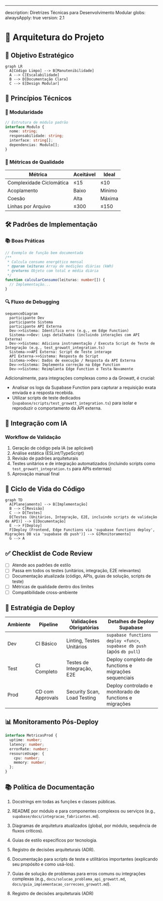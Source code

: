 ---
description: Diretrizes Técnicas para Desenvolvimento Modular
globs: 
alwaysApply: true
version: 2.1
# 🧠 Arquitetura do Projeto

## 🎯 Objetivo Estratégico
```mermaid
graph LR
  A[Código Limpo] --> B[Manutenibilidade]
  A --> C[Escalabilidade]
  B --> D[Documentação Clara]
  C --> E[Design Modular]
```

## 📌 Princípios Técnicos

### 🔄 Modularidade
```ts
// Estrutura de módulo padrão
interface Modulo {
  nome: string;
  responsabilidade: string;
  interface: string[];
  dependencias: Modulo[];
}
```

### 📏 Métricas de Qualidade
| Métrica            | Aceitável   | Ideal      |
|---------------------|-------------|------------|
| Complexidade Ciclomática | ≤15       | ≤10        |
| Acoplamento         | Baixo       | Mínimo     |
| Coesão              | Alta        | Máxima     |
| Linhas por Arquivo  | ≤300        | ≤150       |

## 🛠️ Padrões de Implementação

### 📚 Boas Práticas
```ts
// Exemplo de função bem documentada
/**
 * Calcula consumo energético mensal
 * @param leituras Array de medições diárias (kWh)
 * @returns Objeto com total e média diária
 */
function calcularConsumo(leituras: number[]) {
  // Implementação...
}
```

### 🔍 Fluxo de Debugging
```mermaid
sequenceDiagram
  participante Dev
  participante Sistema
  participante API Externa
  Dev->>Sistema: Identifica erro (e.g., em Edge Function)
  Sistema->>Dev: Logs detalhados (incluindo interações com API Externa)
  Dev->>Sistema: Adiciona instrumentação / Executa Script de Teste de Integração (e.g., test_growatt_integration.ts)
  Sistema->>API Externa: Script de Teste interage
  API Externa->>Sistema: Resposta do Script
  Sistema->>Dev: Dados de execução / Resposta da API Externa
  Dev->>Sistema: Implementa correção na Edge Function
  Dev->>Sistema: Reimplanta Edge Function e Testa Novamente
```

Adicionalmente, para integrações complexas como a da Growatt, é crucial:
- Analisar os logs da Supabase Function para capturar a requisição exata enviada e a resposta recebida.
- Utilizar scripts de teste dedicados (`supabase/scripts/test_growatt_integration.ts`) para isolar e reproduzir o comportamento da API externa.

## 🤖 Integração com IA

### Workflow de Validação
1. Geração de código pela IA (se aplicável)
2. Análise estática (ESLint/TypeScript)
3. Revisão de padrões arquiteturais
4. Testes unitários e de integração automatizados (incluindo scripts como `test_growatt_integration.ts` para APIs externas)
5. Aprovação manual final

## 🔄 Ciclo de Vida do Código
```mermaid
graph TD
  A[Planejamento] --> B[Implementação]
  B --> C[Revisão]
  C --> D[Testes]
  D[Testes (Unitários, Integração, E2E, incluindo scripts de validação de API)] --> E[Documentação]
  E --> F[Deploy]
  F[Deploy (Frontend, Edge Functions via 'supabase functions deploy', Migrações DB via 'supabase db push')] --> G[Monitoramento]
  G --> A
```

## ✅ Checklist de Code Review
- [ ] Atende aos padrões de estilo
- [ ] Passa em todos os testes (unitários, integração, E2E relevantes)
- [ ] Documentação atualizada (código, APIs, guias de solução, scripts de teste)
- [ ] Métricas de qualidade dentro dos limites
- [ ] Compatibilidade cross-ambiente

## 🚀 Estratégia de Deploy
| Ambiente | Pipeline               | Validações Obrigatórias       | Detalhes de Deploy Supabase |
|----------|------------------------|-------------------------------|-----------------------------|
| Dev      | CI Básico              | Linting, Testes Unitários     | `supabase functions deploy <func>`, `supabase db push` (após `db pull`) |
| Test     | CI Completo            | Testes de Integração, E2E     | Deploy completo de functions e migrações sequenciais |
| Prod     | CD com Approvals       | Security Scan, Load Testing   | Deploy controlado e monitorado de functions e migrações |

## 📊 Monitoramento Pós-Deploy
```ts
interface MetricasProd {
  uptime: number;
  latency: number;
  errorRate: number;
  resourceUsage: {
    cpu: number;
    memory: number;
  };
}
```

## 📚 Política de Documentação
1. Docstrings em todas as funções e classes públicas.
2. README por módulo e para componentes complexos ou serviços (e.g., `supabase/docs/integracao_fabricantes.md`).
3. Diagramas de arquitetura atualizados (global, por módulo, sequência de fluxos críticos).
4. Guias de estilo específicos por tecnologia.
5. Registro de decisões arquiteturais (ADR).
6. Documentação para scripts de teste e utilitários importantes (explicando seu propósito e como usá-los).
7. Guias de solução de problemas para erros comuns ou integrações complexas (e.g., `docs/solucao_problema_api_growatt.md`, `docs/guia_implementacao_correcoes_growatt.md`).

5. Registro de decisões arquiteturais (ADR)
